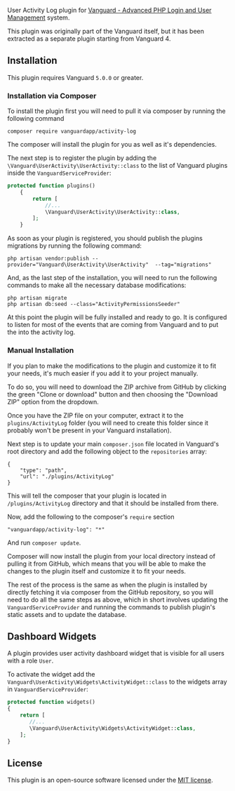 User Activity Log plugin for [Vanguard - Advanced PHP Login and User Management](https://vanguardapp.io)
system.

This plugin was originally part of the Vanguard itself, but it has been extracted as a separate plugin starting from Vanguard 4.

## Installation

This plugin requires Vanguard `5.0.0` or greater.

### Installation via Composer

To install the plugin first you will need to pull it via composer 
by running the following command

```
composer require vanguardapp/activity-log
```

The composer will install the plugin for you as well as it's dependencies.

The next step is to register the plugin by adding the 
`\Vanguard\UserActivity\UserActivity::class` 
to the list of Vanguard plugins inside the `VanguardServiceProvider`:

```php
protected function plugins()
    {
        return [
            //...
            \Vanguard\UserActivity\UserActivity::class,
        ];
    }
```

As soon as your plugin is registered, you should publish the 
plugins migrations by running the following command:

```
php artisan vendor:publish --provider="Vanguard\UserActivity\UserActivity"  --tag="migrations"
```

And, as the last step of the installation, you will need to
run the following commands to make all the necessary database modifications:

```
php artisan migrate
php artisan db:seed --class="ActivityPermissionsSeeder"
```

At this point the plugin will be fully installed and ready to go.
It is configured to listen for most of the events that are coming from
Vanguard and to put the into the activity log.

### Manual Installation

If you plan to make the modifications to the plugin and customize it to
fit your needs, it's much easier if you add it to your project manually.

To do so, you will need to download the ZIP archive from GitHub
by clicking the green "Clone or download" button and then choosing
the "Download ZIP" option from the dropdown.

Once you have the ZIP file on your computer, extract it to the 
`plugins/ActivityLog` folder (you will need to create this folder
since it probably won't be present in your Vanguard installation).

Next step is to update your main `composer.json` file located in 
Vanguard's root directory and add the following object to the `repositories`
array:

```
{
    "type": "path",
    "url": "./plugins/ActivityLog"
}
```

This will tell the composer that your plugin is located in `/plugins/ActivityLog`
directory and that it should be installed from there. 

Now, add the following to the composer's `require` section 

```
"vanguardapp/activity-log": "*"
```

And run `composer update`.

Composer will now install the plugin from your local directory instead
of pulling it from GitHub, which means that you will be able to make 
the changes to the plugin itself and customize it to fit your needs.

The rest of the process is the same as when the plugin is installed 
by directly fetching it via composer from the GitHub repository, so you
will need to do all the same steps as above, which in short involves 
updating the `VanguardServiceProvider` and running the commands to 
publish plugin's static assets and to update the database.

## Dashboard Widgets

A plugin provides user activity dashboard widget that is visible for all users with a role `User`.

To activate the widget add the `Vanguard\UserActivity\Widgets\ActivityWidget::class` to the widgets array in `VanguardServiceProvider`:

```php
protected function widgets()
{
    return [
       //...
       \Vanguard\UserActivity\Widgets\ActivityWidget::class,
    ];
}
```

## License

This plugin is an open-source software licensed under the [MIT license](https://opensource.org/licenses/MIT). 
